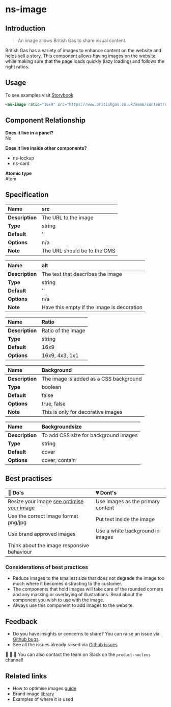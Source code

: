 # ns-image

## Introduction

> An image allows British Gas to share visual content.

British Gas has a variety of images to enhance content on the website and helps sell a story. This component allows having images on the website, while making sure that the page loads quickly (lazy loading) and follows the right ratios.

## Usage

To see examples visit [Storybook](https://nucleus.bgdigital.xyz/demo/index.html?path=/story/playground-images--lazy-loading-img)

```html
<ns-image ratio="16x9" src="https://www.britishgas.co.uk/aem6/content/dam/britishgas/images/jumbotron/home-services/20-Home-Services-wilbur.jpg"></ns-image>
```

## Component Relationship

**Does it live in a panel?**  
No

**Does it live inside other components?**  
* ns-lockup
* ns-card

**Atomic type**  
Atom

## Specification

| **Name** | src |
| :--- | :--- |
| **Description** | The URL to the image |
| **Type** | string |
| **Default** | '' |
| **Options** | n/a |
| **Note** | The URL should be to the CMS |

| **Name** | alt |
| :--- | :--- |
| **Description** | The text that describes the image |
| **Type** | string |
| **Default** | '' |
| **Options** | n/a |
| **Note** | Have this empty if the image is decoration |

| **Name** | Ratio |
| :--- | :--- |
| **Description** | Ratio of the image |
| **Type** | string |
| **Default** | 16x9 |
| **Options** | 16x9, 4x3, 1x1 |

| **Name** | Background |
| :--- | :--- |
| **Description** | The image is added as a CSS background |
| **Type** | boolean |
| **Default** | false |
| **Options** | true, false |
| **Note** | This is only for decorative images |

| **Name** | Backgroundsize |
| :--- | :--- |
| **Description** | To add CSS size for background images |
| **Type** | string |
| **Default** | cover |
| **Options** | cover, contain |

## Best practises

| 💚 Do's | 💔 Dont's |
| :--- | :--- |
| Resize your image [see optimise your image](LINK) | Use images as the primary content |
| Use the correct image format png/jpg | Put text inside the image |
| Use brand approved images | Use a white background in images |
| Think about the image responsive behaviour | |

### Considerations of best practices

* Reduce images to the smallest size that does not degrade the image too much where it becomes distracting to the customer.
* The components that hold images will take care of the rounded corners and any masking or overlaying of illustrations. Read about the component you wish to use with the image.
* Always use this component to add images to the website.

## Feedback

* Do you have insights or concerns to share? You can raise an issue via [Github bugs](https://github.com/ConnectedHomes/nucleus/issues/new?assignees=&labels=Bug&template=a--bug-report.md&title=[bug]%20[ns-image]).
* See all the issues already raised via [Github issues](https://github.com/connectedHomes/nucleus/issues?utf8=%E2%9C%93&q=is%3Aopen+is%3Aissue+label%3ABug+[ns-image])

💩 🎉 🦄 You can also contact the team on Slack on the `product-nucleus` channel!

## Related links

* How to optimise images [guide](https://docs.britishgas.design/how-to/optimise-images)
* Brand image [library](https://centrica.frontify.com/d/pDUbkrcf54Nh/our-assets)
* Examples of where it is used
